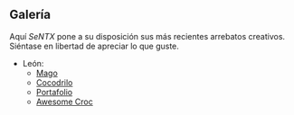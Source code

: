 ## Galería

Aquí *SeNTX* pone a su disposición sus más recientes arrebatos creativos.
Siéntase en libertad de apreciar lo que guste.

* León:
	* [Mago][]
	* [Cocodrilo][]
	* [Portafolio][]
	* [Awesome Croc][]

[Mago]: $%/galeria/leon/wizard.png 
[Cocodrilo]: $%/galeria/leon/s_croc.png 
[Portafolio]: $%/galeria/leon/mejor_portafolio.png 
[Awesome Croc]: $%/galeria/leon/croc.png 
